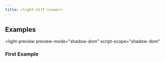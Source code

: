 ```yaml
---
title: <light-diff-viewer>
---
```



<light-diff-viewer hidden></light-diff-viewer>

## Examples

<light-preview
  preview-mode="shadow-dom"
  script-scope="shadow-dom"
>
  <script slot="code" type="text/plain">
    <light-diff-viewer
      language="javascript"
    >
    </light-diff-viewer>
    <script type="module">
      ;(async () => {
        const viewer = document.querySelector("light-diff-viewer")
        const newValue = await (await fetch("https://raw.githubusercontent.com/praneshr/react-diff-viewer/master/examples/src/diff/javascript/new.rjs")).text()
        viewer.new = newValue

        const oldValue = await (await fetch("https://raw.githubusercontent.com/praneshr/react-diff-viewer/master/examples/src/diff/javascript/old.rjs")).text()
        viewer.old = oldValue
      })()
    &lt;/script>
  </script>
</light-preview>

### First Example
